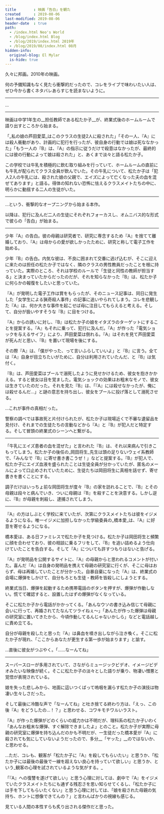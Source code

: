```yaml
---
title        : 映画「告白」を観た
created      : 2019-08-06
last-modified: 2019-08-06
header-date  : true
path:
  - /index.html Neo's World
  - /blog/index.html Blog
  - /blog/2019/index.html 2019年
  - /blog/2019/08/index.html 08月
hidden-info:
  original-blog: El Mylar
  is-hide: true
---
```


久々に邦画。2010年の映画。

何の予備知識もなく見たら衝撃的だったので、コレをライブで味わいたい人は、ぜひ今から書くネタバレあらすじを読まないように。

---

…

---

映画は中学1年生の__担任教師である松たか子__が、終業式後のホームルームで語り出すところから始まる。

「_私の娘の芦田愛菜_はこのクラスの生徒2人に殺された」「その一人、『A』には殺人衝動があり、計画的に犯行を行ったが、彼自身の行動では娘は死ななかった」「もう一人の『B』は、『A』の指示に従うだけで殺意はなかったが、最終的には彼の行動によって娘は殺された」と、あくまで淡々と語る松たか子。

この学校では牛乳を積極的に飲む取り組みを行っていて、ホームルームの直前にも牛乳が配られてクラス全員が飲んでいた。その牛乳について、松たか子は「犯人2人の牛乳には、殺された娘の父親で、エイズによって亡くなった夫の血を混ぜてあります」と語る。得体の知れない恐怖に怯えるクラスメイトたちの中に、明らかに動揺する二人の生徒がいた。

---

…という、衝撃的なオープニングから始まる本作。

以降は、犯行に及んだ二人の生徒にそれぞれフォーカスし、オムニバス的な形式で彼らの「告白」が始まる。

---

少年『A』の告白。彼の母親は研究者で、研究に専念するため『A』を捨てて離婚しており、『A』は母からの愛が欲しかったために、研究と称して電子工作を始める。

少年『B』の告白。内気な彼は、不良に囲まれて交番に逃げ込むが、そこに迎えに来たのは担任の松たか子ではなく、隣のクラスの男性教員だったことを根に持っていた。実際のところ、それは学校のルールで「生徒と同性の教師が担当する」と決まっていたからだったのだが、それを知らなかった『B』は、松たか子に何らかの報復をしたいと思っていた。

『A』が発明した電子工作は賞をもらったが、そのニュース記事は、同日に発生した「女学生による猟奇殺人事件」の記事に追いやられてしまう。コレを悲観した『A』は、何か大きな事件を起こせば母に注目してもらえると考える。そして、自分が扱いやすそうな『B』に目をつける。

『A』からの誘いに対し、『B』は松たか子の娘をイタズラのターゲットにすることを提案する。『A』もそれに乗って、犯行に及んだ。『A』が作った「電気ショックを与えるサイフ」により、芦田愛菜は倒れる。『A』はそれを見て芦田愛菜が死んだと思い、『B』を置いて現場を後にする。

その際『A』は、「僕がやった、って言いふらしていいよ」と『B』に言う。全ては『A』自身が目立ちたいがために、自分は利用されていたんだ、と『B』は気付く。

『B』は、芦田愛菜はプールで溺死したように見せかけるため、彼女を抱きかかえる。すると彼女は目を覚ました。電気ショックの効果はお粗末なモノで、彼女は生きていたのだった。それを見た『B』は、「『A』には殺せなかったが、俺には殺せるんだ…」と謎の意志を持ち出し、彼女をプールに投げ落として溺死させる。

…これが事件の真相だった。

警察の調べでは事故死と片付けられたが、松たか子は現場近くで不審な遺留品を見付け、それまでの生徒たちの言動などから『A』と『B』が犯人だと特定する。そして冒頭の終業式のシーンへと繋がる。

---

「牛乳にエイズ患者の血を混ぜた」と言われた『B』は、それ以来病んで引きこもってしまう。松たか子の後任の_岡田将生_先生は頭の足りないウェイ系教師で、「みんなで『B』に寄せ書き書こうぜ！」などと提案する。『B』が犯人で、松たか子にエイズ血液を盛られたことは生徒全員が分かっていたが、匿名のメールによって口止めされていたために、生徒たちは岡田将生に真相を話せず、寄せ書きを書くことにする。

調子だけはいっちょ前な岡田将生が度々『B』の家を訪れることで、『B』とその母親は段々と病んでいき、ついに母親は『B』を殺すことを決意する。しかし逆に、『B』が母親を刺殺し、逮捕されてしまう。

---

『A』の方はしぶとく学校に来ていたが、次第にクラスメイトたちは彼をイジメるようになる。唯一イジメに加担しなかった学級委員の_橋本愛_は、『A』に好意を寄せるようになる。

橋本愛は、ある日ファミレスで松たか子を見つける。松たか子は岡田将生と頻繁に顔を合わせており、彼の相談に乗るフリをして、『B』を追い詰めるよう仕向けていたことを告白する。そして『A』についても許すつもりはないと告げる。

『A』が発明品を公開するサイトに、『A』の母親からと思われるコメントが付いた。喜んだ『A』は自身の発明品を携えて母親の研究室に行くが、そこに母はおらず、母は再婚していたことが分かった。自暴自棄になった『A』は、終業式の会場に爆弾をしかけて、自分もろとも生徒・教師を皆殺しにしようとする。

終業式当日、爆弾を起動するため携帯電話のボタンを押すが、爆弾が作動しない。慌てて確認すると、設置したはずの爆弾がなくなっている。

そこに松たか子から電話がかかってくる。「あんなウソの書き込み信じて母親に会いに行って、再婚されてたなんてツライねぇ〜」「あんたが作った爆弾は母親の研究室に置いてきたから、今頃作動してるんじゃないかしら」などと電話越しに責め立てる。

自分が母親を殺したと思った『A』は鼻血を噴き出しながら泣き喚く。そこに松たか子が現れ、「ここからあなたが更生する第一歩が始まります」と諭す。

…直後に彼女がつぶやく。「……なーんてね」

---

スーパースローが多用されていて、さながらミュージックビデオ、イメージビデオみたいな映像が続く。そこに松たか子の淡々とした語りが乗り、物凄い憎悪と覚悟が表現されている。

娘を失った悲しみから、地面に這いつくばって嗚咽を漏らす松たか子の演技は物凄い生々しさだった。

そして最後に冷酷な声で「なーんてね」と吐き捨てる終わり方は、「えっ、この後『A』をどうしたの…！？」と思わせる、コワキモチワルいラスト。

『A』が作った爆弾がどのくらいの威力かは不明だが、理科系の松たか子いわく「あんなお粗末な爆弾、すぐ解除できましたよ」とのこと。松たか子が実際に母親の研究室に爆弾を持ち込んだのかも不明だが、一生徒だった橋本愛が『A』に殺されても気にしていないようだったので、多分__「ヤッた」__のではないか、と思わせる。

…ただ、コレも、観客が「松たか子に『A』を殺してもらいたい」と思うか、「松たか子には最後の最後で一線を超えない良心を持っていて欲しい」と思うか、という_観客の心理を試されているような気がする。_

「『A』への復讐を遂げて欲しい」と思う心理に対しては、劇中で『A』をイジメていたクラスメイトたちにも通ずる残忍さを思い知らせてくるし、「松たか子には手を下してもらいたくない」と思う心理に対しては、「娘を殺された母親の気持ち、ホントに想像できてんの？」と言わんばかりの視線も感じる。

見ている人間の本性すらも炙り出される傑作だと思った。
